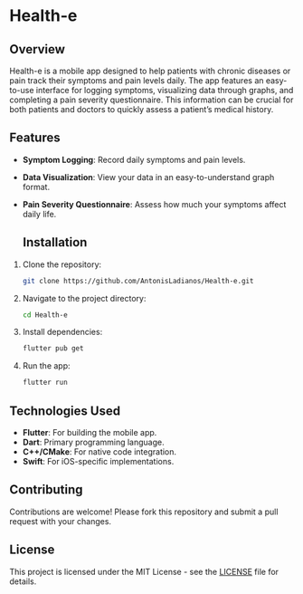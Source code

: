 # Health-e

## Overview

Health-e is a mobile app designed to help patients with chronic diseases or pain track their symptoms and pain levels daily. The app features an easy-to-use interface for logging symptoms, visualizing data through graphs, and completing a pain severity questionnaire. This information can be crucial for both patients and doctors to quickly assess a patient’s medical history.

## Features

- **Symptom Logging**: Record daily symptoms and pain levels.
- **Data Visualization**: View your data in an easy-to-understand graph format.
- **Pain Severity Questionnaire**: Assess how much your symptoms affect daily life.

  ## Installation

1. Clone the repository:
   ```bash
   git clone https://github.com/AntonisLadianos/Health-e.git

2. Navigate to the project directory:
   ```bash
   cd Health-e

3. Install dependencies:
   ```bash
   flutter pub get
   
4. Run the app:
   ```bash
   flutter run

## Technologies Used
- **Flutter**: For building the mobile app.
- **Dart**: Primary programming language.
- **C++/CMake**: For native code integration. 
- **Swift**: For iOS-specific implementations.

## Contributing
Contributions are welcome! Please fork this repository and submit a pull request with your changes.

## License
This project is licensed under the MIT License - see the [LICENSE](https://github.com/AntonisLadianos/Health-e/blob/main/MIT%20License.txt) file for details.
